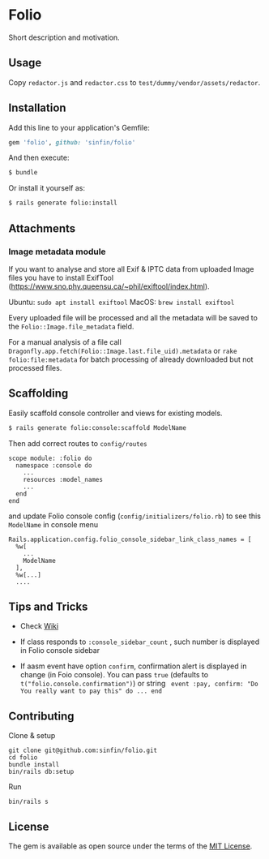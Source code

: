 # Folio
Short description and motivation.

## Usage
Copy `redactor.js` and `redactor.css` to `test/dummy/vendor/assets/redactor`.

## Installation
Add this line to your application's Gemfile:

```ruby
gem 'folio', github: 'sinfin/folio'
```

And then execute:
```bash
$ bundle
```

Or install it yourself as:
```bash
$ rails generate folio:install
```

## Attachments

### Image metadata module

If you want to analyse and store all Exif & IPTC data from uploaded Image files
you have to install ExifTool (https://www.sno.phy.queensu.ca/~phil/exiftool/index.html).

Ubuntu: `sudo apt install exiftool`
MacOS: `brew install exiftool`

Every uploaded file will be processed and all the metadata will be saved
to the `Folio::Image.file_metadata` field.

For a manual analysis of a file call `Dragonfly.app.fetch(Folio::Image.last.file_uid).metadata`
or `rake folio:file:metadata` for batch processing of already downloaded but not
 processed files.

## Scaffolding

Easily scaffold console controller and views for existing models.

```bash
$ rails generate folio:console:scaffold ModelName
```
Then add correct routes to `config/routes`
```
scope module: :folio do
  namespace :console do
    ...
    resources :model_names
    ...
  end
end
```
and update Folio console config (`config/initializers/folio.rb`) to see this `ModelName` in console menu
```
Rails.application.config.folio_console_sidebar_link_class_names = [
  %w[
    ...
    ModelName
  ],
  %w[...]
  ....
```

## Tips and Tricks
- Check [Wiki](https://github.com/sinfin/folio/wiki)

- If  class responds to `:console_sidebar_count` , such number is displayed in Folio console sidebar
- If aasm event have option `confirm`, confirmation alert is displayed in change (in Foio console). You can pass `true` (defaults to `t("folio.console.confirmation")`) or string ` event :pay, confirm: "Do You really want to pay this" do ... end`

## Contributing

Clone & setup

```
git clone git@github.com:sinfin/folio.git
cd folio
bundle install
bin/rails db:setup
```

Run

```
bin/rails s
```

## License
The gem is available as open source under the terms of the [MIT License](http://opensource.org/licenses/MIT).

